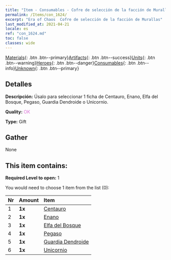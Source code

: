 ```yaml
---
title: "Item - Consumables - Cofre de selección de la facción de Murallas"
permalink: /Items/con_1624/
excerpt: "Era of Chaos  Cofre de selección de la facción de Murallas"
last_modified_at: 2021-04-21
locale: es
ref: "con_1624.md"
toc: false
classes: wide
---
```

 [Materials](/es/Items/){: .btn .btn--primary}[Artifacts](/es/Items/Artifacts/){: .btn .btn--success}[Units](/es/Items/Units/){: .btn .btn--warning}[Heroes](/es/Items/Heroes/){: .btn .btn--danger}[Consumables](/es/Items/Consumables/){: .btn .btn--info}[Unknown](/es/Items/Unknown/){: .btn .btn--primary}

## Detalles
 **Descripción:** Úsalo para seleccionar 1 ficha de Centauro, Enano, Elfa del Bosque, Pegaso, Guardia Dendroide o Unicornio.

 **Quality:** <span style="color: #DA70D6">OK</span>

 **Type:** Gift

## Gather

  None

## This item contains:

 **Required Level to open:** 1

 You would need to choose 1 item from the list (0):

  | Nr | Amount |     Item    |
  |:---|:-------|:------------|
  | 1 |  **1x** | [Centauro](/es/Items/unt_199/) |  | 
  | 2 |  **1x** | [Enano](/es/Items/unt_200/) |  | 
  | 3 |  **1x** | [Elfa del Bosque](/es/Items/unt_201/) |  | 
  | 4 |  **1x** | [Pegaso](/es/Items/unt_202/) |  | 
  | 5 |  **1x** | [Guardia Dendroide](/es/Items/unt_203/) |  | 
  | 6 |  **1x** | [Unicornio](/es/Items/unt_204/) |  | 
